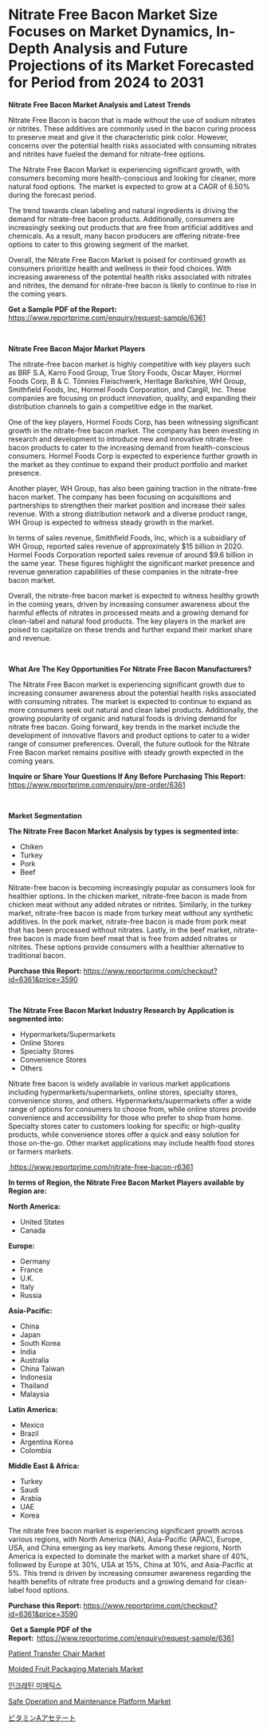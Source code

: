 <p><h1>Nitrate Free Bacon Market Size Focuses on Market Dynamics, In-Depth Analysis and Future Projections of its Market Forecasted for Period from 2024 to 2031</h1></p><p><strong>Nitrate Free Bacon Market Analysis and Latest Trends</strong></p>
<p><p>Nitrate Free Bacon is bacon that is made without the use of sodium nitrates or nitrites. These additives are commonly used in the bacon curing process to preserve meat and give it the characteristic pink color. However, concerns over the potential health risks associated with consuming nitrates and nitrites have fueled the demand for nitrate-free options.</p><p>The Nitrate Free Bacon Market is experiencing significant growth, with consumers becoming more health-conscious and looking for cleaner, more natural food options. The market is expected to grow at a CAGR of 6.50% during the forecast period.</p><p>The trend towards clean labeling and natural ingredients is driving the demand for nitrate-free bacon products. Additionally, consumers are increasingly seeking out products that are free from artificial additives and chemicals. As a result, many bacon producers are offering nitrate-free options to cater to this growing segment of the market.</p><p>Overall, the Nitrate Free Bacon Market is poised for continued growth as consumers prioritize health and wellness in their food choices. With increasing awareness of the potential health risks associated with nitrates and nitrites, the demand for nitrate-free bacon is likely to continue to rise in the coming years.</p></p>
<p><strong>Get a Sample PDF of the Report:&nbsp;</strong> <a href="https://www.reportprime.com/enquiry/request-sample/6361">https://www.reportprime.com/enquiry/request-sample/6361</a></p>
<p>&nbsp;</p>
<p><strong>Nitrate Free Bacon Major Market Players</strong></p>
<p><p>The nitrate-free bacon market is highly competitive with key players such as BRF S.A, Karro Food Group, True Story Foods, Oscar Mayer, Hormel Foods Corp, B & C. Tönnies Fleischwerk, Heritage Barkshire, WH Group, Smithfield Foods, Inc, Hormel Foods Corporation, and Cargill, Inc. These companies are focusing on product innovation, quality, and expanding their distribution channels to gain a competitive edge in the market.</p><p>One of the key players, Hormel Foods Corp, has been witnessing significant growth in the nitrate-free bacon market. The company has been investing in research and development to introduce new and innovative nitrate-free bacon products to cater to the increasing demand from health-conscious consumers. Hormel Foods Corp is expected to experience further growth in the market as they continue to expand their product portfolio and market presence.</p><p>Another player, WH Group, has also been gaining traction in the nitrate-free bacon market. The company has been focusing on acquisitions and partnerships to strengthen their market position and increase their sales revenue. With a strong distribution network and a diverse product range, WH Group is expected to witness steady growth in the market.</p><p>In terms of sales revenue, Smithfield Foods, Inc, which is a subsidiary of WH Group, reported sales revenue of approximately $15 billion in 2020. Hormel Foods Corporation reported sales revenue of around $9.6 billion in the same year. These figures highlight the significant market presence and revenue generation capabilities of these companies in the nitrate-free bacon market.</p><p>Overall, the nitrate-free bacon market is expected to witness healthy growth in the coming years, driven by increasing consumer awareness about the harmful effects of nitrates in processed meats and a growing demand for clean-label and natural food products. The key players in the market are poised to capitalize on these trends and further expand their market share and revenue.</p></p>
<p>&nbsp;</p>
<p><strong>What Are The Key Opportunities For Nitrate Free Bacon Manufacturers?</strong></p>
<p><p>The Nitrate Free Bacon market is experiencing significant growth due to increasing consumer awareness about the potential health risks associated with consuming nitrates. The market is expected to continue to expand as more consumers seek out natural and clean label products. Additionally, the growing popularity of organic and natural foods is driving demand for nitrate free bacon. Going forward, key trends in the market include the development of innovative flavors and product options to cater to a wider range of consumer preferences. Overall, the future outlook for the Nitrate Free Bacon market remains positive with steady growth expected in the coming years.</p></p>
<p><strong>Inquire or Share Your Questions If Any Before Purchasing This Report:</strong> <a href="https://www.reportprime.com/enquiry/pre-order/6361">https://www.reportprime.com/enquiry/pre-order/6361</a></p>
<p>&nbsp;</p>
<p><strong>Market Segmentation</strong></p>
<p><strong>The Nitrate Free Bacon Market Analysis by types is segmented into:</strong></p>
<p><ul><li>Chiken</li><li>Turkey</li><li>Pork</li><li>Beef</li></ul></p>
<p><p>Nitrate-free bacon is becoming increasingly popular as consumers look for healthier options. In the chicken market, nitrate-free bacon is made from chicken meat without any added nitrates or nitrites. Similarly, in the turkey market, nitrate-free bacon is made from turkey meat without any synthetic additives. In the pork market, nitrate-free bacon is made from pork meat that has been processed without nitrates. Lastly, in the beef market, nitrate-free bacon is made from beef meat that is free from added nitrates or nitrites. These options provide consumers with a healthier alternative to traditional bacon.</p></p>
<p><strong>Purchase this Report:&nbsp;</strong><a href="https://www.reportprime.com/checkout?id=6361&price=3590">https://www.reportprime.com/checkout?id=6361&price=3590</a></p>
<p>&nbsp;</p>
<p><strong>The Nitrate Free Bacon Market Industry Research by Application is segmented into:</strong></p>
<p><ul><li>Hypermarkets/Supermarkets</li><li>Online Stores</li><li>Specialty Stores</li><li>Convenience Stores</li><li>Others</li></ul></p>
<p><p>Nitrate free bacon is widely available in various market applications including hypermarkets/supermarkets, online stores, specialty stores, convenience stores, and others. Hypermarkets/supermarkets offer a wide range of options for consumers to choose from, while online stores provide convenience and accessibility for those who prefer to shop from home. Specialty stores cater to customers looking for specific or high-quality products, while convenience stores offer a quick and easy solution for those on-the-go. Other market applications may include health food stores or farmers markets.</p></p>
<p><a href="https://www.reportprime.com/nitrate-free-bacon-r6361">&nbsp;https://www.reportprime.com/nitrate-free-bacon-r6361</a></p>
<p><strong>In terms of Region, the Nitrate Free Bacon Market Players available by Region are:</strong></p>
<p>
    <p> <strong> North America: </strong>
        <ul>
            <li>United States</li>
            <li>Canada</li>
        </ul>
        </p> 
    <p> <strong> Europe: </strong>
        <ul>
            <li>Germany</li>
            <li>France</li>
            <li>U.K.</li>
            <li>Italy</li>
            <li>Russia</li>
        </ul>
        </p> 
    <p> <strong> Asia-Pacific: </strong>
        <ul>
            <li>China</li>
            <li>Japan</li>
            <li>South Korea</li>
            <li>India</li>
            <li>Australia</li>
            <li>China Taiwan</li>
            <li>Indonesia</li>
            <li>Thailand</li>
            <li>Malaysia</li>
        </ul>
        </p> 
    <p> <strong> Latin America: </strong>
        <ul>
            <li>Mexico</li>
            <li>Brazil</li>
            <li>Argentina Korea</li>
            <li>Colombia</li>
        </ul>
        </p> 
    <p> <strong> Middle East & Africa: </strong>
        <ul>
            <li>Turkey</li>
            <li>Saudi</li>
            <li>Arabia</li>
            <li>UAE</li>
            <li>Korea</li>
        </ul>
    </p>
    </p>
<p><p>The nitrate free bacon market is experiencing significant growth across various regions, with North America (NA), Asia-Pacific (APAC), Europe, USA, and China emerging as key markets. Among these regions, North America is expected to dominate the market with a market share of 40%, followed by Europe at 30%, USA at 15%, China at 10%, and Asia-Pacific at 5%. This trend is driven by increasing consumer awareness regarding the health benefits of nitrate free products and a growing demand for clean-label food options.</p></p>
<p><strong>Purchase this Report: </strong><a href="https://www.reportprime.com/checkout?id=6361&price=3590">https://www.reportprime.com/checkout?id=6361&price=3590</a></p>
<p>&nbsp;<strong>Get a Sample PDF of the Report:&nbsp;&nbsp;</strong><a href="https://www.reportprime.com/enquiry/request-sample/6361">https://www.reportprime.com/enquiry/request-sample/6361</a></p>
<p><strong></strong></p>
<p><p><a href="https://issuu.com/reportprime-2/docs/patient-transfer-chair-market-size-2030.pptx">Patient Transfer Chair Market</a></p><p><a href="https://medium.com/@millerjimk/molded-fruit-packaging-materials-market-size-by-type-berries-citrus-stone-fruits-other-by-e83048def0df">Molded Fruit Packaging Materials Market</a></p><p><a href="https://medium.com/@jeralderzog65756e/%EC%9D%B8%ED%81%AC%EB%A0%88%ED%8B%B4-%EC%9C%A0%EC%82%AC%EC%B2%B4-%EC%8B%9C%EC%9E%A5-%EC%97%AD%ED%95%99%EA%B3%BC-%EC%84%B1%EC%9E%A5-%EB%8F%99%EB%A0%A5-%EB%B6%84%EC%84%9D-%EB%B0%8F-2024%EB%85%84%EB%B6%80%ED%84%B0-2031%EB%85%84%EA%B9%8C%EC%A7%80-%EC%98%88%EC%B8%A1%EB%90%9C-%EA%B2%83-6b1cfa3c1f59">인크레틴 미메틱스</a></p><p><a href="https://medium.com/@madw10245644/safe-operation-and-maintenance-platform-market-trends-and-analysis-opportunities-and-challenges-d37aa52a7f4a">Safe Operation and Maintenance Platform Market</a></p><p><a href="https://medium.com/@orlohagenes_12279/%E3%83%93%E3%82%BF%E3%83%9F%E3%83%B3a%E3%82%A2%E3%82%BB%E3%83%86%E3%83%BC%E3%83%88%E5%B8%82%E5%A0%B4%E8%A6%8F%E6%A8%A1-%E5%B8%82%E5%A0%B4%E3%82%BB%E3%82%B0%E3%83%A1%E3%83%B3%E3%83%86%E3%83%BC%E3%82%B7%E3%83%A7%E3%83%B3-%E5%B8%82%E5%A0%B4%E5%8B%95%E5%90%91%E3%81%8A%E3%82%88%E3%81%B3%E6%88%90%E9%95%B7%E5%88%86%E6%9E%90%E4%BA%88%E6%B8%AC2031%E5%B9%B4%E3%81%BE%E3%81%A7-8777540fe097">ビタミンAアセテート</a></p></p>
